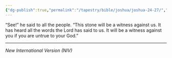```yaml
---
{"dg-publish":true,"permalink":"/tapestry/bible/joshua/joshua-24-27/","title":"Joshua 24:27]","tags":["bible-verse","bible-verse"],"dgHomeLink":true,"dgShowLocalGraph":true,"dgEnableSearch":true}
---
```



“See!” he said to all the people. “This stone will be a witness against us. It has heard all the words the Lord has said to us. It will be a witness against you if you are untrue to your God.”

---
*New International Version (NIV)*